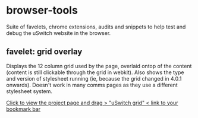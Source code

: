 browser-tools
=============

Suite of favelets, chrome extensions, audits and snippets to help test and debug the uSwitch website in the browser.

favelet: grid overlay
---------------------

Displays the 12 column grid used by the page, overlaid ontop of the content (content is still clickable through the grid in webkit). Also shows the type and version of stylesheet running (ie, because the grid changed in 4.0.1 onwards). Doesn't work in many comms pages as they use a different stylesheet system.

[Click to view the project page and drag > "uSwitch grid" < link to your bookmark bar](http://uswitch.github.io/browser-tools/index.html)




